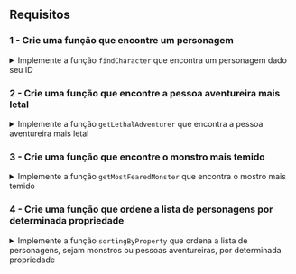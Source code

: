 ## Requisitos

### 1 - Crie uma função que encontre um personagem

<details>
  <summary>Implemente a função <code>findCharacter</code> que encontra um personagem dado seu ID</summary><br />

  A função `findCharacter` recebe em seu primeiro parâmetro o objeto que vem do arquivo `data.js` e como segundo parâmetro recebe o ID do personagem. Com isso, deve encontrar o personagem seja ele um monstro ou uma pessoa aventureira.

  Exemplo de uso da função:

  ```js
  import data from './data.js';

  const characterId = '533bebf3-6bbe-41d8-9cdf-46f7d13b62ae';
  const foundCharacter = findCharacter(data, characterId);

  console.log(foundCharacter);
  ```

  Caso o código acima fosse executado, deveria ser impresso no console o seguinte objeto:

  ```js
  {
    id: '533bebf3-6bbe-41d8-9cdf-46f7d13b62ae',
    name: 'Treant',
    size: 'Huge',
    type: 'plant',
    image: './images/treant.png',
    exp_by_defeating: 300,
    stats: {
      health_points: 138,
      strength: 23,
      dexterity: 8,
      constitution: 21,
      intelligence: 12,
      wisdom: 16,
      charisma: 12,
    },
    special_abilities: [
      {
        name: 'Rock',
        damage: 20,
      },
      {
        name: 'Slam',
        damage: 12,
      },
    ]
  }
  ```
</details>

### 2 - Crie uma função que encontre a pessoa aventureira mais letal

<details>
  <summary>Implemente a função <code>getLethalAdventurer</code> que encontra a pessoa aventureira mais letal</summary><br />

  A função `getLethalAdventurer` recebe em seu único parâmetro o objeto que vem do arquivo `data.js`. Com isso, deve verificar todas as pessoas aventureiras em busca da mais letal, e para isso, deve encontrar quem ter o conjunto de armas que soma o maior dano possível.

  Ou seja, cada pessoa aventureira tem seu conjunto de armas descrito por ID's na propriedade `weapons`, então precisará descobrir qual o dano de cada arma e realizar a soma, para entender o quão letal é aquela pessoa aventureira.

  Exemplo de uso da função:

  ```js
  import data from './data.js';

  const letalAdventurer = getLethalAdventurer(data);

  console.log(letalAdventurer);
  ```

  Caso o código acima fosse executado, deveria ser impresso no console o seguinte objeto:

  ```js
  {
    id: '4b40a139-d4dc-4f09-822d-ec25e819a5ad',
    name: 'Ardith Wishart',
    class: 'Paladin',
    race: 'Dragonborn',
    level: 12,
    image: './images/ardith_wishart.png',
    weapons: [
      '0e7b460e-acf4-4e17-bcb3-ee472265db83',
      lanceId,
    ],
    defeatedMonsters: [
      '533bebf3-6bbe-41d8-9cdf-46f7d13b62ae',
      '78460a91-f4da-4dea-a469-86fd2b8ccc84',
      airElementalId,
    ],
  },
  ```
</details>

### 3 - Crie uma função que encontre o monstro mais temido

<details>
  <summary>Implemente a função <code>getMostFearedMonster</code> que encontra o mostro mais temido</summary><br />

  A função `getMostFearedMonster` recebe em seu único parâmetro o objeto que vem do arquivo `data.js`. Com isso, deve verificar todos os monstros em busca do mais temido, e para isso, deve encontrar aquele que consegue causar o maior dano possível se liberar todas as suas habilidades especiais.

  Ou seja, cada monstro tem seu conjunto de habilidades especiais na propriedade `special_abilities`, então precisará coletar o dano de cada habilidade e realizar a soma, para entender o quão temido é aquele monstro.

  Exemplo de uso da função:

  ```js
  import data from './data.js';

  const fearedMonster = getMostFearedMonster(data);

  console.log(fearedMonster);
  ```

  Caso o código acima fosse executado, deveria ser impresso no console o seguinte objeto:

  ```js
  {
    id: '78460a91-f4da-4dea-a469-86fd2b8ccc84',
    name: 'Adult Black Dragon',
    size: 'Huge',
    type: 'dragon',
    image: './images/adult_black_dragon.png',
    exp_by_defeating: 500,
    stats: {
      health_points: 195,
      strength: 23,
      dexterity: 14,
      constitution: 21,
      intelligence: 14,
      wisdom: 13,
      charisma: 17,
    },
    special_abilities: [
      {
        name: 'Acid Breath',
        damage: 25,
      },
      {
        name: 'Tail',
        damage: 10,
      },
      {
        name: 'Bite',
        damage: 15,
      }
    ]
  }
  ```
</details>

### 4 - Crie uma função que ordene a lista de personagens por determinada propriedade

<details>
  <summary>Implemente a função <code>sortingByProperty</code> que ordena a lista de personagens, sejam monstros ou pessoas aventureiras, por determinada propriedade</summary><br />

  A função `sortingByProperty` recebe em seu primeiro parâmetro o array contendo determinada lista de personagens (monstros ou pessoas aventureias), como segundo parâmetro recebe uma propriedade do personagem, como o `level` no caso de pessoas aventureiras, e no terceiro parâmetro recebe de forma opcional uma propriedade aninhada, como `stats.strength` no caso dos monstros.

  Com isso, deve funcionar para ambas as listas de personagens, seja para ordenar as pessoas aventureiras por seu **nível** ou ordenar os montros por sua **força**.

  Exemplo de uso da função:

  ```js
  import data from './data.js';

  const sortedAdventurers = sortingByProperty(data.adventurers, 'level');
  const sortedMonsters = sortingByProperty(data.monsters, 'stats', 'strength');

  console.log(sortedAdventurers);
  console.log(sortedMonsters);
  ```

  Caso o código acima fosse executado, deveria ser impresso no console as listas ordenadas de forma decrescente (do maior para o menor) de pessoas aventureias e depois dos monstros.
</details>

